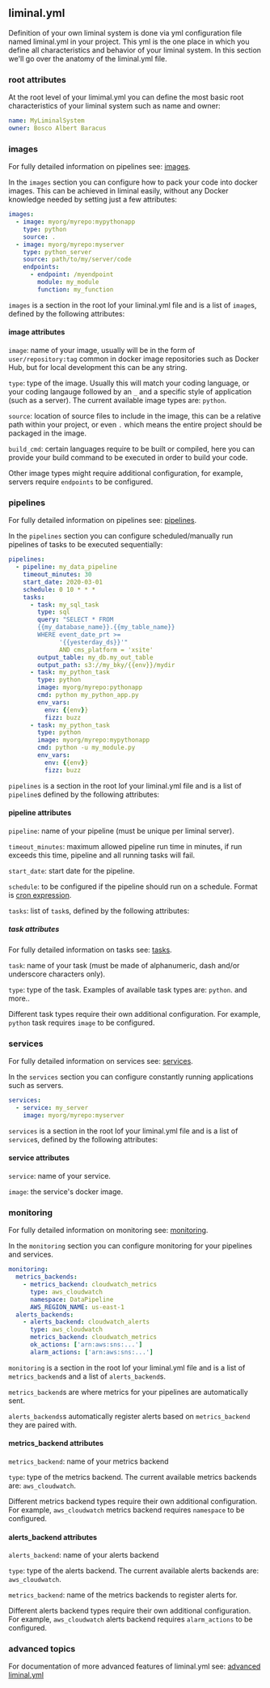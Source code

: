 <!--
Licensed to the Apache Software Foundation (ASF) under one
or more contributor license agreements.  See the NOTICE file
distributed with this work for additional information
regarding copyright ownership.  The ASF licenses this file
to you under the Apache License, Version 2.0 (the
"License"); you may not use this file except in compliance
with the License.  You may obtain a copy of the License at

  http://www.apache.org/licenses/LICENSE-2.0

Unless required by applicable law or agreed to in writing,
software distributed under the License is distributed on an
"AS IS" BASIS, WITHOUT WARRANTIES OR CONDITIONS OF ANY
KIND, either express or implied.  See the License for the
specific language governing permissions and limitations
under the License.
-->

## liminal.yml

Definition of your own liminal system is done via yml configuration file named liminal.yml in
your project. This yml is the one place in which you define all characteristics and behavior of your
liminal system.
In this section we'll go over the anatomy of the liminal.yml file.

### root attributes

At the root level of your limimal.yml you can define the most basic root characteristics of your
liminal system such as name and owner:

```yaml
name: MyLiminalSystem
owner: Bosco Albert Baracus
```

### images

For fully detailed information on pipelines see: [images](images).

In the `images` section you can configure how to pack your code into docker images. This can be
achieved in liminal easily, without any Docker knowledge needed by setting just a few attributes:

```yaml
images:
  - image: myorg/myrepo:mypythonapp
    type: python
    source: .
  - image: myorg/myrepo:myserver
    type: python_server
    source: path/to/my/server/code
    endpoints:
      - endpoint: /myendpoint
        module: my_module
        function: my_function
```

`images` is a section in the root lof your liminal.yml file and is a list of `image`s, defined
by the following attributes:

#### image attributes

`image`: name of your image, usually will be in the form of `user/repository:tag` common in docker
image repositories such as Docker Hub, but for local development this can be any string.

`type`: type of the image. Usually this will match your coding language, or your coding langauge
followed by an `_` and a specific style of application (such as a server).
The current available image types are: `python`.

`source`: location of source files to include in the image, this can be a relative path within your
project, or even `.` which means the entire project should be packaged in the image.

`build_cmd`: certain languages require to be built or compiled, here you can provide your build
command to be executed in order to build your code.

Other image types might require additional configuration, for example, servers require `endpoints`
to be configured.

### pipelines

For fully detailed information on pipelines see: [pipelines](pipelines.md).

In the `pipelines` section you can configure scheduled/manually run pipelines of tasks to be
executed sequentially:

```yaml
pipelines:
  - pipeline: my_data_pipeline
    timeout_minutes: 30
    start_date: 2020-03-01
    schedule: 0 10 * * *
    tasks:
      - task: my_sql_task
        type: sql
        query: "SELECT * FROM
        {{my_database_name}}.{{my_table_name}}
        WHERE event_date_prt >=
              '{{yesterday_ds}}'"
              AND cms_platform = 'xsite'
        output_table: my_db.my_out_table
        output_path: s3://my_bky/{{env}}/mydir
      - task: my_python_task
        type: python
        image: myorg/myrepo:pythonapp
        cmd: python my_python_app.py
        env_vars:
          env: {{env}}
          fizz: buzz
      - task: my_python_task
        type: python
        image: myorg/myrepo:mypythonapp
        cmd: python -u my_module.py
        env_vars:
          env: {{env}}
          fizz: buzz
```

`pipelines` is a section in the root lof your liminal.yml file and is a list of `pipeline`s defined
by the following attributes:

#### pipeline attributes

`pipeline`: name of your pipeline (must be unique per liminal server).

`timeout_minutes`: maximum allowed pipeline run time in minutes, if run exceeds this time, pipeline
and all running tasks will fail.

`start_date`: start date for the pipeline.

`schedule`: to be configured if the pipeline should run on a schedule. Format is
[cron expression](https://en.wikipedia.org/wiki/Cron#CRON_expression).

`tasks`: list of `task`s, defined by the following attributes:

##### task attributes

For fully detailed information on tasks see: [tasks](tasks).

`task`: name of your task (must be made of alphanumeric, dash and/or underscore characters only).

`type`: type of the task. Examples of available task types are: `python`.
and more..

Different task types require their own additional configuration. For example, `python` task requires
`image` to be configured.

### services

For fully detailed information on services see: [services](services.md).

In the `services` section you can configure constantly running applications such as
servers.

```yaml
services:
  - service: my_server
    image: myorg/myrepo:myserver
```

`services` is a section in the root lof your liminal.yml file and is a list of `service`s, defined
by the following attributes:

#### service attributes

`service`: name of your service.

`image`: the service's docker image.

### monitoring

For fully detailed information on monitoring see: [monitoring](monitoring.md).

In the `monitoring` section you can configure monitoring for your pipelines and services.

```yaml
monitoring:
  metrics_backends:
    - metrics_backend: cloudwatch_metrics
      type: aws_cloudwatch
      namespace: DataPipeline
      AWS_REGION_NAME: us-east-1
  alerts_backends:
    - alerts_backend: cloudwatch_alerts
      type: aws_cloudwatch
      metrics_backend: cloudwatch_metrics
      ok_actions: ['arn:aws:sns:...']
      alarm_actions: ['arn:aws:sns:...']
```

`monitoring` is a section in the root lof your liminal.yml file and is a list of `metrics_backend`s and
a  list of `alerts_backend`s.

`metrics_backend`s are where metrics for your pipelines are automatically sent.

`alerts_backends`s automatically register alerts based on `metrics_backend` they are paired with.

#### metrics_backend attributes

`metrics_backend`: name of your metrics backend

`type`: type of the metrics backend. The current available metrics backends are: `aws_cloudwatch`.

Different metrics backend types require their own additional configuration. For example,
`aws_cloudwatch` metrics backend requires `namespace` to be configured.

#### alerts_backend attributes

`alerts_backend`: name of your alerts backend

`type`: type of the alerts backend. The current available alerts backends are: `aws_cloudwatch`.

`metrics_backend`: name of the metrics backends to register alerts for.

Different alerts backend types require their own additional configuration. For example,
`aws_cloudwatch` alerts backend requires `alarm_actions` to be configured.

### advanced topics

For documentation of more advanced features of liminal.yml see:
[advanced liminal.yml](advanced.liminal.yml.md)
